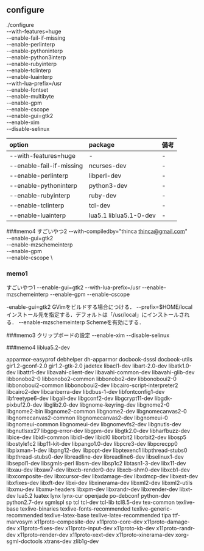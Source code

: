 
configure
---------

./configure \
--with-features=huge     \
--enable-fail-if-missing \
--enable-perlinterp      \
--enable-pythoninterp    \
--enable-python3interp   \
--enable-rubyinterp      \
--enable-tclinterp       \
--enable-luainterp       \
--with-lua-prefix=/usr   \
--enable-fontset         \
--enable-multibyte       \
--enable-gpm             \
--enable-cscope          \
--enable-gui=gtk2        \
--enable-xim             \
--disable-selinux



option                    | package      | 備考
:--                       |:--           |:--
--with-features=huge      | -            |-
--enable-fail-if-missing  | ncurses-dev  |-
--enable-perlinterp       | libperl-dev  |-
--enable-pythoninterp     | python3-dev  |-
--enable-rubyinterp       | ruby-dev     |-
--enable-tclinterp        | tcl-dev      |-
--enable-luainterp        | lua5.1 liblua5.1-0-dev | -

###memo4
すごいやつ2
    --with-compiledby="thinca <thinca@gmail.com>" \
    --enable-gui=gtk2 \
    --enable-mzschemeinterp \
    --enable-gpm \
    --enable-cscope \

### memo1
   すごいやつ1
 --enable-gui=gtk2
 --with-lua-prefix=/usr
 --enable-mzschemeinterp
 --enable-gpm
 --enable-cscope

 -enable-gui=gtk2 GVimをビルドする場合につける．
 --prefix=$HOME/local インストール先を指定する．デフォルトは「/usr/local」にインストールされる．
 --enable-mzschemeinterp  Schemeを有効にする．

###memo3
 クリップボードの設定
--enable-xim
--disable-selinux


###memo4
liblua5.2-dev

apparmor-easyprof
debhelper
dh-apparmor
docbook-dsssl
docbook-utils
gir1.2-gconf-2.0
gir1.2-gtk-2.0
jadetex
libacl1-dev
libart-2.0-dev
libatk1.0-dev
libattr1-dev
libavahi-client-dev
libavahi-common-dev
libavahi-glib-dev
libbonobo2-0
libbonobo2-common
libbonobo2-dev
libbonoboui2-0
libbonoboui2-common
libbonoboui2-dev
libcairo-script-interpreter2
libcairo2-dev
libcanberra-dev
libdbus-1-dev
libfontconfig1-dev
libfreetype6-dev
libgail-dev
libgconf2-dev
libgcrypt11-dev
libgdk-pixbuf2.0-dev
libglib2.0-dev
libgnome-keyring-dev
libgnome2-0
libgnome2-bin
libgnome2-common
libgnome2-dev
libgnomecanvas2-0
libgnomecanvas2-common
libgnomecanvas2-dev
libgnomeui-0
libgnomeui-common
libgnomeui-dev
libgnomevfs2-dev
libgnutls-dev
libgnutlsxx27
libgpg-error-dev
libgpm-dev
libgtk2.0-dev
libharfbuzz-dev
libice-dev
libidl-common
libidl-dev
libidl0
liborbit2
liborbit2-dev
libosp5
libostyle1c2
libp11-kit-dev
libpango1.0-dev
libpcre3-dev
libpcrecpp0
libpixman-1-dev
libpng12-dev
libpopt-dev
libptexenc1
libpthread-stubs0
libpthread-stubs0-dev
libreadline-dev
libreadline6-dev
libselinux1-dev
libsepol1-dev
libsgmls-perl
libsm-dev
libsp1c2
libtasn1-3-dev
libx11-dev
libxau-dev
libxaw7-dev
libxcb-render0-dev
libxcb-shm0-dev
libxcb1-dev
libxcomposite-dev
libxcursor-dev
libxdamage-dev
libxdmcp-dev
libxext-dev
libxfixes-dev
libxft-dev
libxi-dev
libxinerama-dev
libxml2-dev
libxml2-utils
libxmu-dev
libxmu-headers
libxpm-dev
libxrandr-dev
libxrender-dev
libxt-dev
lua5.2
luatex
lynx
lynx-cur
openjade
po-debconf
python-dev
python2.7-dev
sgmlspl
sp
tcl
tcl-dev
tcl-lib
tcl8.5-dev
tex-common
texlive-base
texlive-binaries
texlive-fonts-recommended
texlive-generic-recommended
texlive-latex-base
texlive-latex-recommended
tipa
ttf-marvosym
x11proto-composite-dev
x11proto-core-dev
x11proto-damage-dev
x11proto-fixes-dev
x11proto-input-dev
x11proto-kb-dev
x11proto-randr-dev
x11proto-render-dev
x11proto-xext-dev
x11proto-xinerama-dev
xorg-sgml-doctools
xtrans-dev
zlib1g-dev

